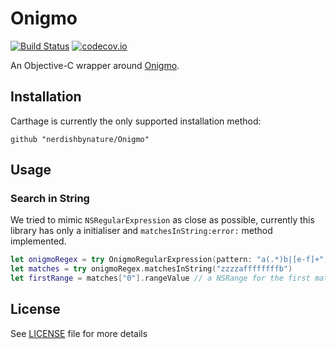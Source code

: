 # Onigmo

[![Build Status](https://travis-ci.org/nerdishbynature/Onigmo.svg?branch=master)](https://travis-ci.org/nerdishbynature/Onigmo)
[![codecov.io](https://codecov.io/github/nerdishbynature/Onigmo/coverage.svg?branch=master)](https://codecov.io/github/nerdishbynature/Onigmo?branch=master)

An Objective-C wrapper around [Onigmo](https://github.com/k-takata/Onigmo).

## Installation

Carthage is currently the only supported installation method:

```
github "nerdishbynature/Onigmo"
```

## Usage

### Search in String

We tried to mimic `NSRegularExpression` as close as possible, currently this library has only a initialiser and `matchesInString:error:` method implemented.

```swift
let onigmoRegex = try OnigmoRegularExpression(pattern: "a(.*)b|[e-f]+", options: .Default)
let matches = try onigmoRegex.matchesInString("zzzzaffffffffb")
let firstRange = matches["0"].rangeValue // a NSRange for the first match
```

## License

See [LICENSE](LICENSE) file for more details
